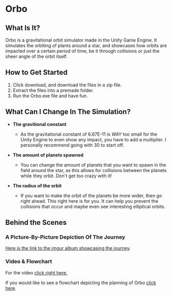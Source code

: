 # Orbo

## What Is It?

Orbo is a gravitational orbit simulator made in the Unity Game Engine. It simulates the orbiting of plants around a star, and showcases how orbits are impacted over a certain period of time, be it through collisions or just the sheer angle of the orbit itself. 

## How to Get Started

  1. Click download, and download the files in a zip file. 
  2. Extract the files into a premade folder. 
  3. Run the Orbo.exe file and have fun.

## What Can I Change In The Simulation?

- **The gravitional constant**
  - As the gravitational constant of 6.67E-11 is *WAY* too small for the Unity Engine to even show any impact, you have to add a multiplier. I personally recommend going with 30 to start off.
    
- **The amount of planets spawned**
  - You can change the amount of planets that you want to spawn in the field around the star, as this allows for collisions between the planets while they orbit. Don't get too crazy with it! 

- **The radius of the orbit** 
  - If you want to make the orbit of the planets be more wider, then go right ahead. This right here is for you. It can help you prevent the collisions that occur and maybe even see interesting elliptical orbits.

## Behind the Scenes
### A Picture-By-Picture Depiction Of The Journey
[Here is the link to the imgur album showcasing the journey](https://imgur.com/a/v3wgpF9).
  
 ### Video & Flowchart
 For the video [click right here.](https://www.youtube.com/watch?v=z6D_FB9Ry_Q&lc=z23nupbqrkjmdlnu2acdp433khvhrzjiojytvow1zkdw03c010c)
  
 If you would like to see a flowchart depicting the planning of Orbo [click here](https://imgur.com/a/v3wgpF9).
  



